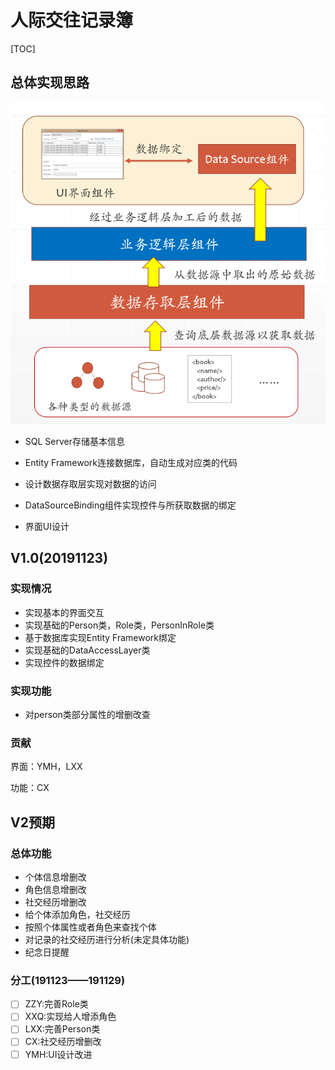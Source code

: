 # 人际交往记录簿



[TOC]

## 总体实现思路

![](pic/总体实现方案.png)

- SQL Server存储基本信息  

- Entity Framework连接数据库，自动生成对应类的代码 

- 设计数据存取层实现对数据的访问

- DataSourceBinding组件实现控件与所获取数据的绑定

- 界面UI设计

  

## V1.0(20191123)

### 实现情况

- 实现基本的界面交互
- 实现基础的Person类，Role类，PersonInRole类
- 基于数据库实现Entity Framework绑定
- 实现基础的DataAccessLayer类
- 实现控件的数据绑定

### 实现功能

- 对person类部分属性的增删改查

### 贡献

界面：YMH，LXX

功能：CX



## V2预期

### 总体功能

- 个体信息增删改
- 角色信息增删改
- 社交经历增删改
- 给个体添加角色，社交经历
- 按照个体属性或者角色来查找个体
- 对记录的社交经历进行分析(未定具体功能)
- 纪念日提醒

### 分工(191123——191129)

- [ ] ZZY:完善Role类
- [ ] XXQ:实现给人增添角色
- [ ] LXX:完善Person类
- [ ] CX:社交经历增删改
- [ ] YMH:UI设计改进